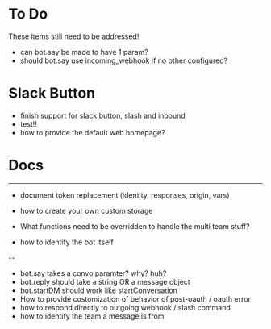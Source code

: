 # To Do

These items still need to be addressed!

* can bot.say be made to have 1 param?
* should bot.say use incoming_webhook if no other configured?

# Slack Button

* finish support for slack button, slash and inbound
* test!!
* how to provide the default web homepage?


# Docs
---
* document token replacement (identity, responses, origin, vars)

* how to create your own custom storage
* What functions need to be overridden to handle the multi team stuff?
* how to identify the bot itself



--
* bot.say takes a convo paramter? why? huh?
* bot.reply should take a string OR a message object
* bot.startDM should work like startConversation
* How to provide customization of behavior of post-oauth / oauth error
* how to respond directly to outgoing webhook / slash command
* how to identify the team a message is from
